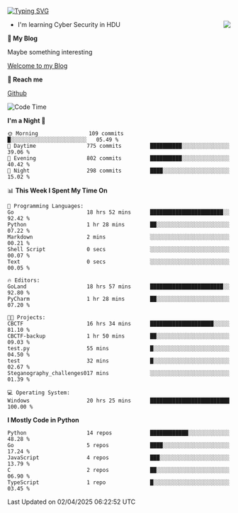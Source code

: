 [![Typing SVG](https://readme-typing-svg.herokuapp.com?font=Fira+Code&pause=1000&random=false&width=450&height=60&lines=Hello+%F0%9F%91%8B%F0%9F%8F%BB;I'm+JBNRZ)](https://git.io/typing-svg)

<a href="#">
  <img align="right" src="https://github-readme-stats.vercel.app/api?username=JBNRZ&show_icons=true&bg_color=15,f2f7fd,E0EAFC" />
</a>

- I'm learning Cyber Security in HDU

 **🌱 My Blog**

Maybe something interesting

[Welcome to my Blog](https://jbnrz.com.cn/)

 **💬 Reach me** 

[Github](https://github.com/JBNRZ)


<!--START_SECTION:waka-->
![Code Time](http://img.shields.io/badge/Code%20Time-1%2C096%20hrs%2025%20mins-blue)

**I'm a Night 🦉** 

```text
🌞 Morning                109 commits         █░░░░░░░░░░░░░░░░░░░░░░░░   05.49 % 
🌆 Daytime                775 commits         ██████████░░░░░░░░░░░░░░░   39.06 % 
🌃 Evening                802 commits         ██████████░░░░░░░░░░░░░░░   40.42 % 
🌙 Night                  298 commits         ████░░░░░░░░░░░░░░░░░░░░░   15.02 % 
```


📊 **This Week I Spent My Time On** 

```text
💬 Programming Languages: 
Go                       18 hrs 52 mins      ███████████████████████░░   92.42 % 
Python                   1 hr 28 mins        ██░░░░░░░░░░░░░░░░░░░░░░░   07.22 % 
Markdown                 2 mins              ░░░░░░░░░░░░░░░░░░░░░░░░░   00.21 % 
Shell Script             0 secs              ░░░░░░░░░░░░░░░░░░░░░░░░░   00.07 % 
Text                     0 secs              ░░░░░░░░░░░░░░░░░░░░░░░░░   00.05 % 

🔥 Editors: 
GoLand                   18 hrs 57 mins      ███████████████████████░░   92.80 % 
PyCharm                  1 hr 28 mins        ██░░░░░░░░░░░░░░░░░░░░░░░   07.20 % 

🐱‍💻 Projects: 
CBCTF                    16 hrs 34 mins      ████████████████████░░░░░   81.10 % 
CBCTF-backup             1 hr 50 mins        ██░░░░░░░░░░░░░░░░░░░░░░░   09.03 % 
test.py                  55 mins             █░░░░░░░░░░░░░░░░░░░░░░░░   04.50 % 
test                     32 mins             █░░░░░░░░░░░░░░░░░░░░░░░░   02.67 % 
Steganography_challenges017 mins             ░░░░░░░░░░░░░░░░░░░░░░░░░   01.39 % 

💻 Operating System: 
Windows                  20 hrs 25 mins      █████████████████████████   100.00 % 
```

**I Mostly Code in Python** 

```text
Python                   14 repos            ████████████░░░░░░░░░░░░░   48.28 % 
Go                       5 repos             ████░░░░░░░░░░░░░░░░░░░░░   17.24 % 
JavaScript               4 repos             ███░░░░░░░░░░░░░░░░░░░░░░   13.79 % 
C                        2 repos             ██░░░░░░░░░░░░░░░░░░░░░░░   06.90 % 
TypeScript               1 repo              █░░░░░░░░░░░░░░░░░░░░░░░░   03.45 % 
```




 Last Updated on 02/04/2025 06:22:52 UTC
<!--END_SECTION:waka-->
